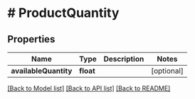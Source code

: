 # # ProductQuantity

## Properties

Name | Type | Description | Notes
------------ | ------------- | ------------- | -------------
**availableQuantity** | **float** |  | [optional]

[[Back to Model list]](../../README.md#models) [[Back to API list]](../../README.md#endpoints) [[Back to README]](../../README.md)
